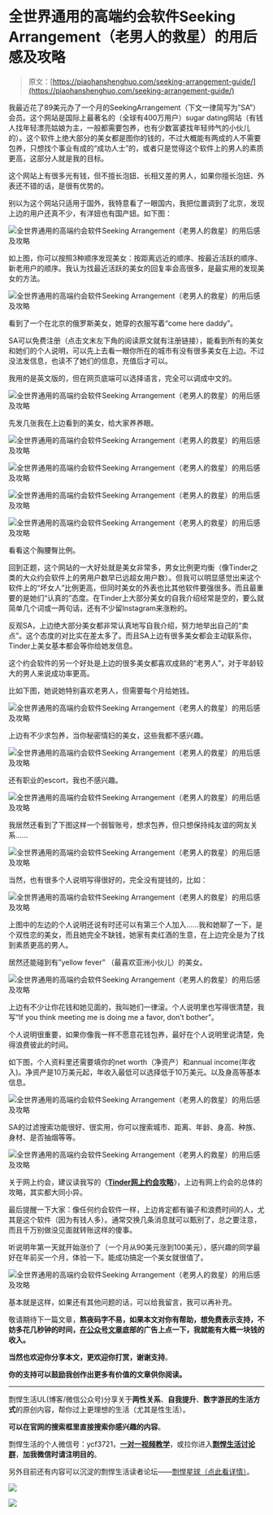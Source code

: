 # 全世界通用的高端约会软件Seeking Arrangement（老男人的救星）的用后感及攻略

> 原文：[https://piaohanshenghuo.com/seeking-arrangement-guide/](https://piaohanshenghuo.com/seeking-arrangement-guide/)

<section>我最近花了89美元办了一个月的SeekingArrangement（下文一律简写为”SA”）会员。这个网站是国际上最著名的（全球有400万用户）sugar dating网站（有钱人找年轻漂亮姑娘为主，一般都需要包养，也有少数富婆找年轻帅气的小伙儿的）。这个软件上绝大部分的美女都是图你的钱的，不过大概能有两成的人不需要包养，只想找个事业有成的“成功人士”的，或者只是觉得这个软件上的男人的素质更高，这部分人就是我的目标。</section>

这个网站上有很多光有钱，但不擅长泡妞、长相又差的男人，如果你擅长泡妞、外表还不错的话，是很有优势的。

别以为这个网站只适用于国外，我特意看了一眼国内，我把位置调到了北京，发现上边的用户还真不少，有洋妞也有国产妞。如下图：

![全世界通用的高端约会软件Seeking Arrangement（老男人的救星）的用后感及攻略](img/3f0db9f10b2747dc705fceb2ff0ed143.png "全世界通用的高端约会软件Seeking Arrangement（老男人的救星）的用后感及攻略")

 

如上图，你可以按照3种顺序发现美女：按距离远近的顺序、按最近活跃的顺序、新老用户的顺序。我认为找最近活跃的美女的回复率会高很多，是最实用的发现美女的方法。

![全世界通用的高端约会软件Seeking Arrangement（老男人的救星）的用后感及攻略](img/d99eb0a6fda0c79d7bba8d215fd1c648.png "全世界通用的高端约会软件Seeking Arrangement（老男人的救星）的用后感及攻略")

 

看到了一个在北京的俄罗斯美女，她穿的衣服写着“come here daddy”。

SA可以免费注册（点击文末左下角的阅读原文就有注册链接），能看到所有的美女和她们的个人说明，可以先上去看一眼你所在的城市有没有很多美女在上边。不过没法发信息，也读不了她们的信息，充值后才可以。

我用的是英文版的，但在网页底端可以选择语言，完全可以调成中文的。

![全世界通用的高端约会软件Seeking Arrangement（老男人的救星）的用后感及攻略](img/f0e7ccf226a33dba4b4a89b84640289d.png "全世界通用的高端约会软件Seeking Arrangement（老男人的救星）的用后感及攻略")

 

先发几张我在上边看到的美女，给大家养养眼。

![全世界通用的高端约会软件Seeking Arrangement（老男人的救星）的用后感及攻略](img/c972fd23d5bb7268236fddbd9e21d4eb.png "全世界通用的高端约会软件Seeking Arrangement（老男人的救星）的用后感及攻略")

 

![全世界通用的高端约会软件Seeking Arrangement（老男人的救星）的用后感及攻略](img/ccc3033fd6d83bfaff32066266cdc844.png "全世界通用的高端约会软件Seeking Arrangement（老男人的救星）的用后感及攻略")

 

![全世界通用的高端约会软件Seeking Arrangement（老男人的救星）的用后感及攻略](img/18eee3a0c089824267173807ea32acdd.png "全世界通用的高端约会软件Seeking Arrangement（老男人的救星）的用后感及攻略")

 

![全世界通用的高端约会软件Seeking Arrangement（老男人的救星）的用后感及攻略](img/63deb1258bf800abf53112fc4425d17c.png "全世界通用的高端约会软件Seeking Arrangement（老男人的救星）的用后感及攻略")

 

看看这个胸腰臀比例。

回到正题，这个网站的一大好处就是美女非常多，男女比例更均衡（像Tinder之类的大众约会软件上的男用户数早已远超女用户数）。但我可以明显感觉出来这个软件上的“坏女人”比例更高，但同时美女的外表也比其他软件要强很多。而且最重要的是她们“认真的”态度。在Tinder上大部分美女的自我介绍经常是空的，要么就简单几个词或一两句话，还有不少留Instagram来涨粉的。

反观SA，上边绝大部分美女都非常认真地写自我介绍，努力地举出自己的“卖点”。这个态度的对比实在差太多了。而且SA上边有很多美女都会主动联系你，Tinder上美女基本都会等你给她发信息。

这个约会软件的另一个好处是上边的很多美女都喜欢成熟的“老男人”，对于年龄较大的男人来说成功率更高。

比如下图，她说她特别喜欢老男人，但需要每个月给她钱。

![全世界通用的高端约会软件Seeking Arrangement（老男人的救星）的用后感及攻略](img/d02f0c5f600ac759194a56e4fa2d02cc.png "全世界通用的高端约会软件Seeking Arrangement（老男人的救星）的用后感及攻略")

 

上边有不少求包养，当你秘密情妇的美女，这些我都不感兴趣。

![全世界通用的高端约会软件Seeking Arrangement（老男人的救星）的用后感及攻略](img/1426a8974199b16962374be016f5d7bb.png "全世界通用的高端约会软件Seeking Arrangement（老男人的救星）的用后感及攻略")

 

还有职业的escort，我也不感兴趣。

![全世界通用的高端约会软件Seeking Arrangement（老男人的救星）的用后感及攻略](img/959bc21d76eb586c8debffb71bbc75d8.png "全世界通用的高端约会软件Seeking Arrangement（老男人的救星）的用后感及攻略")

 

我居然还看到了下图这样一个弱智账号，想求包养，但只想保持纯友谊的网友关系……

![全世界通用的高端约会软件Seeking Arrangement（老男人的救星）的用后感及攻略](img/75a0cf7726d4f100cb540e6546f05c5e.png "全世界通用的高端约会软件Seeking Arrangement（老男人的救星）的用后感及攻略")

 

当然，也有很多个人说明写得很好的，完全没有提钱的，比如：

![全世界通用的高端约会软件Seeking Arrangement（老男人的救星）的用后感及攻略](img/f8f4292458cb75ba634558e306994a99.png "全世界通用的高端约会软件Seeking Arrangement（老男人的救星）的用后感及攻略")

 

上图中的左边的个人说明还说有时还可以有第三个人加入……我和她聊了一下，是个双性恋的美女，而且她完全不缺钱，她家有卖红酒的生意，在上边完全是为了找到素质更高的男人。

居然还能碰到有”yellow fever” （最喜欢亚洲小伙儿）的美女。

![全世界通用的高端约会软件Seeking Arrangement（老男人的救星）的用后感及攻略](img/b35e2ecf3774dd961913745dca03b901.png "全世界通用的高端约会软件Seeking Arrangement（老男人的救星）的用后感及攻略")

 

上边有不少让你花钱和她见面的，我叫她们一律滚。个人说明里也写得很清楚，我写“If you think meeting me is doing me a favor, don’t bother”。

个人说明很重要，如果你像我一样不愿意花钱包养，最好在个人说明里说清楚，免得浪费彼此的时间。

如下图，个人资料里还需要填你的net worth（净资产）和annual income(年收入)。净资产是10万美元起，年收入最低可以选择低于10万美元。以及身高等基本信息。

![全世界通用的高端约会软件Seeking Arrangement（老男人的救星）的用后感及攻略](img/68e5075daa7ff15bdca467b11b4cd7a8.png "全世界通用的高端约会软件Seeking Arrangement（老男人的救星）的用后感及攻略")

 

SA的过滤搜索功能很好、很实用，你可以搜索城市、距离、年龄、身高、种族、身材、是否抽烟等等。

![全世界通用的高端约会软件Seeking Arrangement（老男人的救星）的用后感及攻略](img/c29bcd0fa681062d024efe2f0a503869.png "全世界通用的高端约会软件Seeking Arrangement（老男人的救星）的用后感及攻略")

 

关于网上约会，建议读我写的《[**Tinder网上约会攻略**](https://piaohanshenghuo.com/tinder_guide/)》，上边有网上约会的总体的攻略，其实都大同小异。 

最后提醒一下大家：像任何约会软件一样，上边肯定都有骗子和浪费时间的人，尤其是这个软件（因为有钱人多）。通常交换几条消息就可以甄别了，总之要注意，而且千万别做没见面就转账这样的傻事。

听说明年第一天就开始涨价了（一个月从90美元涨到100美元），感兴趣的同学最好在年前买一个月，体验一下。能成功搞定一个美女就很值了。

![全世界通用的高端约会软件Seeking Arrangement（老男人的救星）的用后感及攻略](img/afa2d0f175492825675c788bb6832245.png "全世界通用的高端约会软件Seeking Arrangement（老男人的救星）的用后感及攻略")

 

基本就是这样，如果还有其他问题的话，可以给我留言，我可以再补充。

敬请期待下一篇文章，**熬夜码字不易，如果本文对你有帮助，想免费表示支持，不妨多花几秒钟的时间，[在公众号文章](https://mp.weixin.qq.com/s?__biz=MzIwNjgyMzMzOQ==&mid=2247484835&idx=1&sn=df3412880df74ae6e6eadada92d8235d&chksm=971a8f67a06d0671d5407ce95f334246aaed525179b6425bc756a087e2d99914a211fedc543b&token=474145557&lang=zh_CN#rd)底部的广告上点一下，我就能有大概一块钱的收入。**

**当然也欢迎你分享本文，更欢迎你打赏，谢谢支持**。

**你的支持可以鼓励我创作出更多有价值的文章供你阅读。**

* * *

剽悍生活UL(博客/微信公众号)分享关于**两性关系**、**自我提升**、**数字游民的生活方式**的原创内容，帮你过上更理想的生活（尤其是性生活）。

**可以在官网的搜索框里直接搜索你感兴趣的内容**。

剽悍生活的个人微信号：ycf3721，[**一对一视频教学**](https://mp.weixin.qq.com/s?__biz=MzU5NDgxNjI2Nw==&mid=2247485005&idx=3&sn=90921756abbf4f2d3df570a34d4412c0&chksm=fe7a3a29c90db33fa3d31a082f139f3b0a13062b3d594469aad53918a4d84fce706e2e29a9d1&scene=21#wechat_redirect)，或拉你进入[**剽悍生活讨论群**](https://mp.weixin.qq.com/s?__biz=MzU5NDgxNjI2Nw==&mid=2247484865&idx=1&sn=77c36b4014d6c1948879043442f768cf&chksm=fe7a39a5c90db0b39ebff280e3b8b406d41d45b546e8bc22c977a3a9a56ff7256d53e8bf5793&scene=21#wechat_redirect)，**加我微信时请注明目的**。

另外目前还有内容可以沉淀的剽悍生活读者论坛——[剽悍星球（点此看详情）](https://mp.weixin.qq.com/s?__biz=MzU5NDgxNjI2Nw==&mid=2247484958&idx=1&sn=6873fdf5968922b143e9fe93901ed8ce&chksm=fe7a3a7ac90db36ce1a6ba7f337d7d857342c1904c8605480ad2b5050a2eb9b519e36c09be6e&scene=21#wechat_redirect)。

![](img/cd21a79bb7339e9feac101b7d8f24243.png)

![](img/48a213915b598d48c51d7cbc5ebeaa6c.png)
